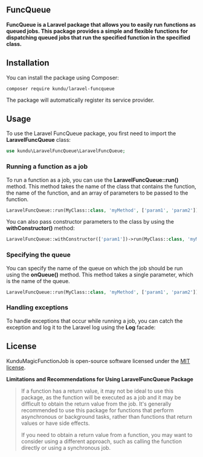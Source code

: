 ## **FuncQueue**

**FuncQueue is a Laravel package that allows you to easily run functions as queued jobs. This package provides a simple and flexible functions for dispatching queued jobs that run the specified function in the specified class.**

## **Installation**

You can install the package using Composer:

```plaintext
composer require kundu/laravel-funcqueue
```

The package will automatically register its service provider.

## **Usage**

To use the Laravel FuncQueue package, you first need to import the **LaravelFuncQueue** class:

```php
use kundu\LaravelFuncQueue\LaravelFuncQueue;
```

### **Running a function as a job**

To run a function as a job, you can use the **LaravelFuncQueue::run()** method. This method takes the name of the class that contains the function, the name of the function, and an array of parameters to be passed to the function.

```php
LaravelFuncQueue::run(MyClass::class, 'myMethod', ['param1', 'param2']);
```

You can also pass constructor parameters to the class by using the **withConstructor()** method:

```php
LaravelFuncQueue::withConstructor(['param1'])->run(MyClass::class, 'myMethod', ['param2']);
```

### **Specifying the queue**

You can specify the name of the queue on which the job should be run using the **onQueue()** method. This method takes a single parameter, which is the name of the queue.

```php
LaravelFuncQueue::run(MyClass::class, 'myMethod', ['param1', 'param2'])->onQueue('default');
```

### **Handling exceptions**

To handle exceptions that occur while running a job, you can catch the exception and log it to the Laravel log using the **Log** facade:

## **License**

KunduMagicFunctionJob is open-source software licensed under the [MIT license](https://opensource.org/licenses/MIT).

**Limitations and Recommendations for Using LaravelFuncQueue Package**

> If a function has a return value, it may not be ideal to use this package, as the function will be executed as a job and it may be difficult to obtain the return value from the job. It's generally recommended to use this package for functions that perform asynchronous or background tasks, rather than functions that return values or have side effects.
> 
> If you need to obtain a return value from a function, you may want to consider using a different approach, such as calling the function directly or using a synchronous job.

